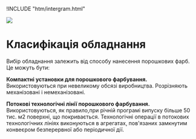 !INCLUDE "htm/intergram.html"

![](https://chart.googleapis.com/chart?chs=180x180&amp;cht=qr&amp;chl=https://pp.vokov.tk/%D0%9A%D0%BB%D0%B0%D1%81%D0%B8%D1%84%D1%96%D0%BA%D0%B0%D1%86%D1%96%D1%8F_%D0%BE%D0%B1%D0%BB%D0%B0%D0%B4%D0%BD%D0%B0%D0%BD%D0%BD%D1%8F.html)

# **Класифікація обладнання**

Вибір обладнання залежить від способу нанесення порошкових фарб. Це можуть бути: 

**Компактні установки для порошкового фарбування.** Використовуються при невеликому обсязі виробництва. Розрізняють механізовані і немеханізовані.

**Потокові технологічні лінії порошкового фарбування.** Використовуються, як правило,при річній програмі випуску більше 50 тис. м2 поверхні, що покривається. Технологічні операції в потокових технологічних лініях виконуються в агрегатах, пов'язаних замкнутим конвеєром безперервної або періодичної дії.
